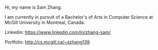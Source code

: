 Hi, my name is Sam Zhang.

I am currently in pursuit of a Bachelor's of Arts in Computer Science at McGill University in Montreal, Canada.

Linkedin: https://www.linkedin.com/in/zhang-sam/

Portfolio: http://cs.mcgill.ca/~szhang139

